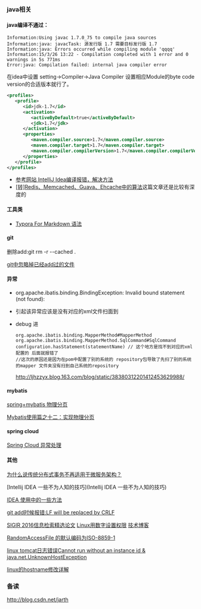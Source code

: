 

### java相关

#### java编译不通过：

```
Information:Using javac 1.7.0_75 to compile java sources  
Information:java: javacTask: 源发行版 1.7 需要目标发行版 1.7  
Information:java: Errors occurred while compiling module 'qqqq'  
Information:15/3/26 13:22 - Compilation completed with 1 error and 0 warnings in 5s 771ms  
Error:java: Compilation failed: internal java compiler error  
```
在idea中设置  setting->Compiler->Java Compiler 设置相应Module的byte code version的合适版本就行了。
```xml
<profiles>  
   <profile>  
      <id>jdk-1.7</id>  
      <activation>  
         <activeByDefault>true</activeByDefault>  
         <jdk>1.7</jdk>  
      </activation>  
      <properties>  
         <maven.compiler.source>1.7</maven.compiler.source>  
         <maven.compiler.target>1.7</maven.compiler.target>  
         <maven.compiler.compilerVersion>1.7</maven.compiler.compilerVersion>  
      </properties>  
   </profile>  
</profiles>  
```
- [参考网站 IntelliJ Idea编译报错，解决方法](http://blog.csdn.net/zhihui1017/article/details/50555304)
- [ [转]Redis、Memcached、Guava、Ehcache中的算法](http://blog.csdn.net/heiyeshuwu/article/details/44904381)这篇文章还是比较有深度的



#### 工具类

- [Typora For Markdown 语法](http://www.jianshu.com/p/092de536d948)




#### git

删除add:git rm -r --cached .

[git中忽略掉已经add过的文件](https://segmentfault.com/q/1010000004398517)





#### 异常

- org.apache.ibatis.binding.BindingException: Invalid bound statement (not found):

- 引起该异常应该是没有对应的xml文件扫面到

- debug 进

  ````
  org.apache.ibatis.binding.MapperMethod#MapperMethod
  org.apache.ibatis.binding.MapperMethod.SqlCommand#SqlCommand
  configuration.hasStatement(statementName) // 这个地方是找不到对应的xml配置的 后面就报错了
  //这次的原因还是因为在pom中配置了别的系统的 repository包导致了先扫了别的系统的mapper 文件夹没有扫到自己系统的repository
  ````

  http://ljhzzyx.blog.163.com/blog/static/38380312201412453629988/



#### mybatis

[spring+mybatis 物理分页](http://blog.csdn.net/flamingsky007/article/details/7195399)

[Mybatis使用篇之十二：实现物理分页](http://chenjc-it.iteye.com/blog/1402965)



#### spring cloud

[Spring Cloud 异常处理](http://www.cnblogs.com/yish/p/5850813.html)



#### 其他

[为什么说传统分布式事务不再适用于微服务架构？](http://mp.weixin.qq.com/s/wPeDzVk7UKMFXNWyzUyugg)

[Intellij IDEA 一些不为人知的技巧](Intellij IDEA 一些不为人知的技巧)

[IDEA 使用中的一些方法](http://blog.csdn.net/rznice/article/details/49964373)

[git add时候报错:LF will be replaced by CRLF](http://blog.csdn.net/loovejava/article/details/22114477)

[SIGIR 2016信息检索精选论文](http://geek.csdn.net/news/detail/133916)
[Linux用数字设置权限](http://blog.csdn.net/u013063153/article/details/53113979)
[技术博客](https://my.oschina.net/itblog/home)

[RandomAccessFile 的默认编码为ISO-8859-1](http://v.youku.com/v_show/id_XMjY3NzU2MTA2MA==.html?spm=a2h0j.8191423.item_XMjY3NzU2MTA2MA==.A)

[linux tomcat日志错误Cannot run without an instance id & java.net.UnknownHostException](http://blog.csdn.net/zero_295813128/article/details/52813146)

[linux的hostname修改详解](http://soft.chinabyte.com/os/281/11563281.shtml)

[]()

[]()

[]()

[]()

[]()



###  备读

http://blog.csdn.net/jarth







